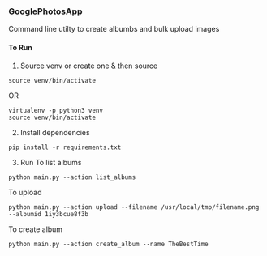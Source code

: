 ### GooglePhotosApp
Command line utilty to create albumbs and bulk upload images

#### To Run
1. Source venv or create one & then source
  ```
  source venv/bin/activate
  ```
OR
  ```
  virtualenv -p python3 venv 
  source venv/bin/activate
  ```

2. Install dependencies 
  ```
  pip install -r requirements.txt
  ```

3. Run
To list albums
  ```
  python main.py --action list_albums
  ```
To upload
  ```
  python main.py --action upload --filename /usr/local/tmp/filename.png --albumid 1iy3bcue8f3b
  ```
To create album
  ```
  python main.py --action create_album --name TheBestTime
  ````
